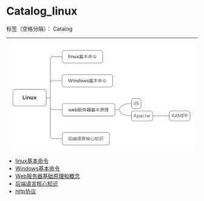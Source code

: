 ﻿# Catalog_linux

标签（空格分隔）： Catalog

---
![linux系列](https://raw.githubusercontent.com/rel-start/Notes/picture/picture/Catalog_linux.png)

- [linux基本命令](https://github.com/rel-start/Notes/blob/master/Linux/Linux%20command.md)
- [Windows基本命令](https://github.com/rel-start/Notes/blob/master/Linux/Windows%20command.md)
- [Web服务器基础原理和概念](https://github.com/rel-start/Notes/blob/master/Linux/Web%20server.md)
- [后端语言核心知识](https://github.com/rel-start/Notes/blob/master/Linux/Backend%20language.md)
- [http协议](https://github.com/rel-start/Notes/blob/master/Linux/Http-xieyi.md)




